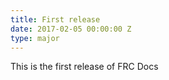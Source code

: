 ```yaml
---
title: First release
date: 2017-02-05 00:00:00 Z
type: major
---
```


This is the first release of FRC Docs	
